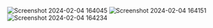 ![Screenshot 2024-02-04 164045](https://github.com/apdhar/Computer-Graphics-Project-OpenGL/assets/148682331/a7b5db39-3c6d-4b61-8bae-dd568496ec2f)
![Screenshot 2024-02-04 164151](https://github.com/apdhar/Computer-Graphics-Project-OpenGL/assets/148682331/f318ff02-6301-40e2-a5cc-326e378ff638)
![Screenshot 2024-02-04 164234](https://github.com/apdhar/Computer-Graphics-Project-OpenGL/assets/148682331/3386c016-15c9-497f-9cde-08503a9245f2)
